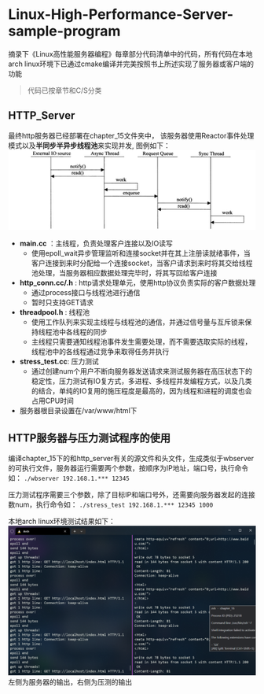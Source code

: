 # Linux-High-Performance-Server-sample-program

摘录下《Linux高性能服务器编程》每章部分代码清单中的代码，所有代码在本地arch linux环境下已通过cmake编译并完美按照书上所述实现了服务器或客户端的功能
> 代码已按章节和C/S分类

## HTTP_Server
最终http服务器已经部署在chapter_15文件夹中， 该服务器使用Reactor事件处理模式以及**半同步半异步线程池**来实现并发, 图例如下：
![半同步半异步模式的工作流程](1.jpg)

- **main.cc**  ：主线程，负责处理客户连接以及IO读写  
  - 使用epoll_wait异步管理监听和连接socket并在其上注册读就绪事件，当客户连接到来时分配给一个连接socket，当客户请求到来时将其交给线程池处理，当服务器相应数据处理完毕时，将其写回给客户连接
- **http_conn.cc/.h** : http请求处理单元，使用http协议负责实际的客户数据处理
  - 通过process接口与线程池进行通信
  - 暂时只支持GET请求
- **threadpool.h** : 线程池
  - 使用工作队列来实现主线程与线程池的通信，并通过信号量与互斥锁来保持线程池中各线程的同步
  - 主线程只需要通知线程池事件发生需要处理，而不需要选取实际的线程，线程池中的各线程通过竞争来取得任务并执行
- **stress_test.cc**: 压力测试
  - 通过创建num个用户不断向服务器发送请求来测试服务器在高压状态下的稳定性，压力测试有IO复方式，多进程、多线程并发编程方式，以及几类的结合，单纯的IO复用的施压程度是最高的，因为线程和进程的调度也会占用CPU时间
- 服务器根目录设置在/var/www/html下
## HTTP服务器与压力测试程序的使用  

编译chapter_15下的和http_server有关的源文件和头文件，生成类似于wbserver的可执行文件，服务器运行需要两个参数，按顺序为IP地址，端口号，执行命令如：
`./wbserver 192.168.1.*** 12345`

压力测试程序需要三个参数，除了目标IP和端口号外，还需要向服务器发起的连接数num，执行命令如：
`./stress_test 192.168.1.*** 12345 1000`

本地arch linux环境测试结果如下：
![](2.png)
左侧为服务器的输出，右侧为压测的输出
